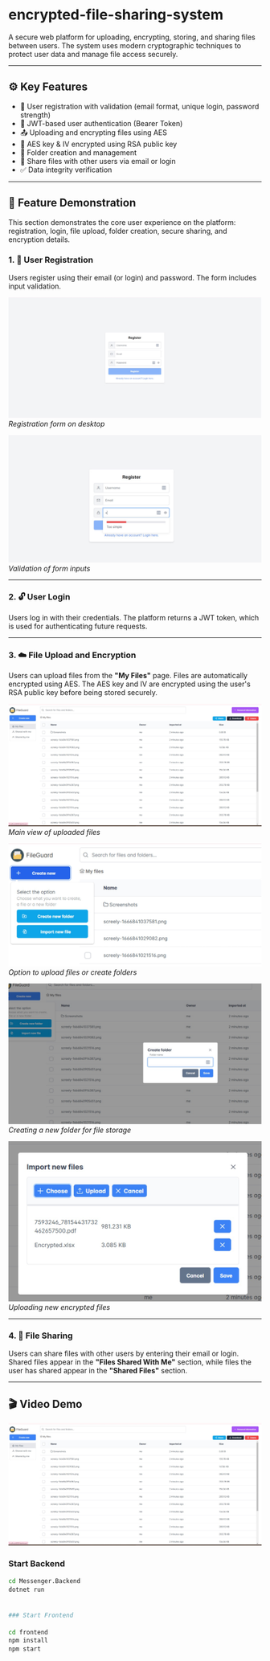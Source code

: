 # encrypted-file-sharing-system

A secure web platform for uploading, encrypting, storing, and sharing files between users. The system uses modern cryptographic techniques to protect user data and manage file access securely.

---

## ⚙️ Key Features

- 📝 User registration with validation (email format, unique login, password strength)
- 🔐 JWT-based user authentication (Bearer Token)
- 📤 Uploading and encrypting files using AES
- 🔑 AES key & IV encrypted using RSA public key
- 📁 Folder creation and management
- 👥 Share files with other users via email or login
- ✅ Data integrity verification

---

## 📸 Feature Demonstration

This section demonstrates the core user experience on the platform: registration, login, file upload, folder creation, secure sharing, and encryption details.

### 1. 🔐 User Registration

Users register using their email (or login) and password. The form includes input validation.

![Registration Form](./assets/images/registration-form.jpeg)  
*Registration form on desktop*

![Form Validation](./assets/images/registration-validation.jpeg)  
*Validation of form inputs*

---

### 2. 🔓 User Login

Users log in with their credentials. The platform returns a JWT token, which is used for authenticating future requests.

---

### 3. ☁️ File Upload and Encryption

Users can upload files from the **"My Files"** page. Files are automatically encrypted using AES. The AES key and IV are encrypted using the user's RSA public key before being stored securely.

![My Files Page](./assets/images/my-files.jpeg)  
*Main view of uploaded files*

![Upload or Create Folder](./assets/images/create-or-upload.jpeg)  
*Option to upload files or create folders*

![Creating Folder](./assets/images/create-folder.jpeg)  
*Creating a new folder for file storage*

![Uploading Files](./assets/images/upload-file.jpeg)  
*Uploading new encrypted files*

---

### 4. 🤝 File Sharing

Users can share files with other users by entering their email or login. Shared files appear in the **"Files Shared With Me"** section, while files the user has shared appear in the **"Shared Files"** section.

---

## 🎬 Video Demo

[![Watch the video](./assets/images/video-placeholder.jpeg)](https://youtu.be/G6BO-GAtm4I?si=FOM3L9bMkk4ILy_3)

### Start Backend
```bash
cd Messenger.Backend
dotnet run


### Start Frontend

cd frontend
npm install
npm start
